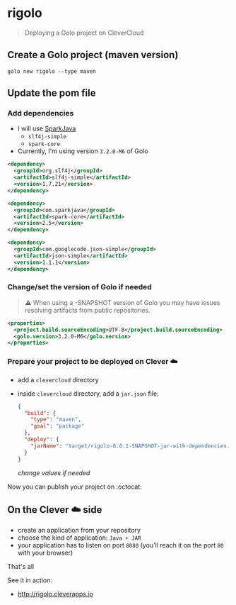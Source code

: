 # rigolo

> Deploying a Golo project on CleverCloud

## Create a Golo project (maven version)

```shell
golo new rigolo --type maven
```

## Update the pom file

### Add dependencies

- I will use [SparkJava](http://sparkjava.com/)
  - `slf4j-simple`
  - `spark-core`
- Currently, I'm using version `3.2.0-M6` of Golo

```xml
<dependency>
  <groupId>org.slf4j</groupId>
  <artifactId>slf4j-simple</artifactId>
  <version>1.7.21</version>
</dependency>

<dependency>
  <groupId>com.sparkjava</groupId>
  <artifactId>spark-core</artifactId>
  <version>2.5</version>
</dependency>

<dependency>
  <groupId>com.googlecode.json-simple</groupId>
  <artifactId>json-simple</artifactId>
  <version>1.1.1</version>
</dependency>
```

### Change/set the version of Golo if needed

> ⚠️ When using a -SNAPSHOT version of Golo you may have issues resolving artifacts from public repositories.

```xml
<properties>
  <project.build.sourceEncoding>UTF-8</project.build.sourceEncoding>
  <golo.version>3.2.0-M6</golo.version>
</properties>
```

### Prepare your project to be deployed on Clever ☁️

- add a `clevercloud` directory
- inside `clevercloud` directory, add a `jar.json` file:

  ```json
  {
    "build": {
      "type": "maven",
      "goal": "package"
    },
    "deploy": {
      "jarName": "target/rigolo-0.0.1-SNAPSHOT-jar-with-dependencies.jar"
    }
  }
  ```
  *change values if needed*

Now you can publish your project on :octocat:

## On the Clever ☁️ side

- create an application from your repository
- choose the kind of application: `Java + JAR`
- your application has to listen on port `8080` (you'll reach it on the port `80` with your browser)

That's all

See it in action:

- http://rigolo.cleverapps.io
